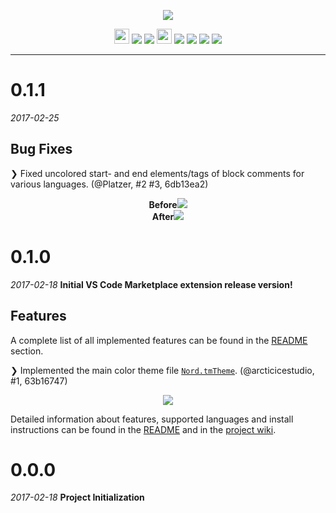 <p align="center"><img src="https://cdn.rawgit.com/arcticicestudio/nord-visual-studio-code/develop/assets/nord-visual-studio-code-banner.svg"/></p>

<p align="center"><img src="https://assets-cdn.github.com/favicon.ico" width=24 height=24/> <a href="https://github.com/arcticicestudio/nord-visual-studio-code/releases/latest"><img src="https://img.shields.io/github/release/arcticicestudio/nord-visual-studio-code.svg"/></a> <a href="https://github.com/arcticicestudio/nord/releases/tag/v0.2.0"><img src="https://img.shields.io/badge/Nord-v0.2.0-88C0D0.svg"/></a> <img src="https://marketplace.visualstudio.com/favicon.ico" width=24 height=24/> <a href="https://code.visualstudio.com/updates/v1_9"><img src="https://img.shields.io/badge/VS_Code-v1.9+-373277.svg"/></a> <a href="https://marketplace.visualstudio.com/items/arcticicestudio.nord-visual-studio-code"><img src="http://vsmarketplacebadge.apphb.com/version/arcticicestudio.nord-visual-studio-code.svg"/></a> <a href="https://marketplace.visualstudio.com/items/arcticicestudio.nord-visual-studio-code"><img src="http://vsmarketplacebadge.apphb.com/installs/arcticicestudio.nord-visual-studio-code.svg"/></a> <a href="https://marketplace.visualstudio.com/items/arcticicestudio.nord-visual-studio-code"><img src="http://vsmarketplacebadge.apphb.com/rating-short/arcticicestudio.nord-visual-studio-code.svg"/></a></p>

---

# 0.1.1
*2017-02-25*
## Bug Fixes
❯ Fixed uncolored start- and end elements/tags of block comments for various languages. (@Platzer, #2 #3, 6db13ea2)

<p align="center"><strong>Before</strong><img src="https://cloud.githubusercontent.com/assets/7836623/23333765/c540e0a8-fb91-11e6-9c21-37e6bcda0e54.png"/><br><strong>After</strong><img src="https://cloud.githubusercontent.com/assets/7836623/23333769/d1d5c2f2-fb91-11e6-9f06-9c50d006388c.png"/></p>

# 0.1.0
*2017-02-18*
**Initial VS Code Marketplace extension release version!**

## Features
A complete list of all implemented features can be found in the [README](https://github.com/arcticicestudio/nord-visual-studio-code/blob/develop/README.md#features) section.

❯ Implemented the main color theme file [`Nord.tmTheme`](https://github.com/arcticicestudio/nord-visual-studio-code/blob/develop/themes/Nord.tmTheme). (@arcticicestudio, #1, 63b16747)

<p align="center"><img src="https://raw.githubusercontent.com/arcticicestudio/nord-visual-studio-code/develop/assets/scrot-top.png"/></p>

Detailed information about features, supported languages and install instructions can be found in the [README](https://github.com/arcticicestudio/nord-visual-studio-code/blob/develop/README.md#installation) and in the [project wiki](https://github.com/arcticicestudio/nord-visual-studio-code/wiki).

# 0.0.0
*2017-02-18*
**Project Initialization**
